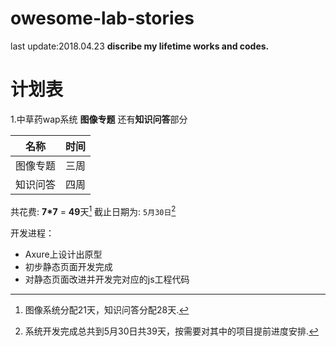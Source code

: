 # owesome-lab-stories
last update:2018.04.23
**discribe my lifetime works and codes.**

计划表
===========

1.中草药wap系统 **图像专题** 还有**知识问答**部分

|      名称      |   时间  |
| ------ | ----------- |
|  图像专题 | 三周   |
| 知识问答 |  四周   |
共花费: **7*7** = **49**天[^1]
截止日期为: `5月30日`[^2]

开发进程：
* Axure上设计出原型
* 初步静态页面开发完成
* 对静态页面改进并开发完对应的js工程代码


[^1]: 图像系统分配21天，知识问答分配28天.
[^2]: 系统开发完成总共到5月30日共39天，按需要对其中的项目提前进度安排.
